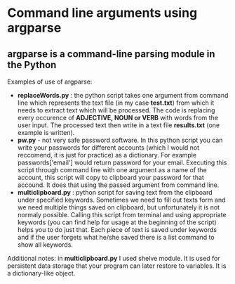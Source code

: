 # Command line arguments using argparse

## argparse is a command-line parsing module in the Python
Examples of use of argparse:

 - **replaceWords.py** : the python script takes one argument from command line which represents the text file (in my case **test.txt**) from which it needs to extract text which will be processed. The code is replacing every occurence of **ADJECTIVE, NOUN or VERB** with words from the user input. The processed text then write in a text file **results.txt** (one example is written).
 - **pw.py** - not very safe password software. In this python script you can write your passwords for different accounts (which I would not reccomend, it is just for practice) as a dictionary. For example passwords['email'] would return password for your email. Executing this script through command line with one argument as a name of the account, this script will copy to clipboard your password for that accound. It does that using the passed argument from command line.  
- **multiclipboard.py** : python script for saving text from the clipboard under specified keywords. Sometimes we need to fill out texts form and we need multiple things saved on clipboard, but unfortunately it is not normaly possible. Calling this script from terminal and using appropriate keywords (you can find help for usage at the beginning of the script) helps you to do just that. Each piece of text is saved under keywords and if the user forgets what he/she saved there is a list command to show all keywords.


Additional notes: in **multiclipboard.py** I used shelve module. It is used for persistent data storage that your program can later restore to variables. It is a dictionary-like object.
